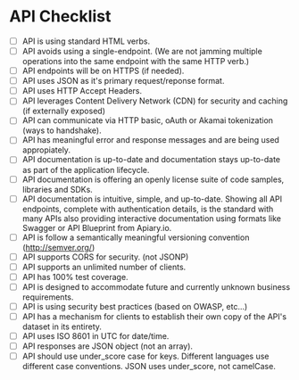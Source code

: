 # API Checklist

- [ ] API is using standard HTML verbs.
- [ ] API avoids using a single-endpoint. (We are not jamming multiple operations into the same endpoint with the same HTTP verb.)
- [ ] API endpoints will be on HTTPS (if needed).
- [ ] API uses JSON as it's primary request/reponse format.
- [ ] API uses HTTP Accept Headers.
- [ ] API leverages Content Delivery Network (CDN) for security and caching (if externally exposed)
- [ ] API can communicate via HTTP basic, oAuth or Akamai tokenization (ways to handshake).
- [ ] API has meaningful error and response messages and are being used appropiately.
- [ ] API documentation is up-to-date and documentation stays up-to-date as part of the application lifecycle.
- [ ] API documentation is offering an openly license suite of code samples, libraries and SDKs.
- [ ] API documentation is intuitive, simple, and up-to-date. Showing all API endpoints, complete with authentication details, is the standard with many APIs also providing interactive documentation using formats like Swagger or API Blueprint from Apiary.io.
- [ ] API is follow a semantically meaningful versioning convention (http://semver.org/)
- [ ] API supports CORS for security. (not JSONP)
- [ ] API supports an unlimited number of clients.
- [ ] API has 100% test coverage.
- [ ] API is designed to accommodate future and currently unknown business requirements.
- [ ] API is using security best practices (based on OWASP, etc...)
- [ ] API has a mechanism for clients to establish their own copy of the API's dataset in its entirety.
- [ ] API uses ISO 8601 in UTC for date/time.
- [ ] API responses are JSON object (not an array). 
- [ ] API should use under_score case for keys. Different languages use different case conventions. JSON uses under_score, not camelCase.
